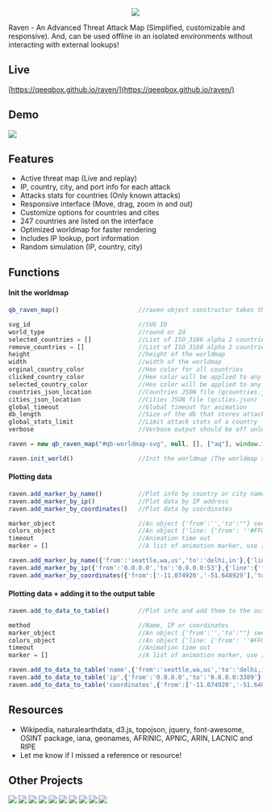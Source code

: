 <p align="center"> <img src="https://github.com/qeeqbox/raven/blob/main/readme/ravenlogo.png"></p>

Raven - An Advanced Threat Attack Map (Simplified, customizable and responsive). And, can be used offline in an isolated environments without interacting with external lookups!

## Live
[https://qeeqbox.github.io/raven/](https://qeeqbox.github.io/raven/)

## Demo
<img src="https://raw.githubusercontent.com/qeeqbox/raven/main/readme/intro.gif" style="max-width:768px"/>

## Features
- Active threat map (Live and replay)
- IP, country, city, and port info for each attack
- Attacks stats for countries (Only known attacks)
- Responsive interface (Move, drag, zoom in and out)
- Customize options for countries and cites
- 247 countries are listed on the interface
- Optimized worldmap for faster rendering
- Includes IP lookup, port information
- Random simulation (IP, country, city)

## Functions
#### Init the worldmap
```js
qb_raven_map()                      //raven object constructor takes the following:

svg_id                              //SVG ID
world_type                          //round or 2d
selected_countries = []             //List of ISO_3166 alpha 2 countries that will be selected
remove_countries = []               //List of ISO_3166 alpha 2 countries that will be removed from the map
height                              //height of the worldmap
width                               //width of the worldmap
orginal_country_color               //Hex color for all countries
clicked_country_color               //Hex color will be applied to any clickable countries
selected_country_color              //Hex color will be applied to any selected countries
countries_json_location             //Countries JSON file (qcountries.json)
cities_json_location                //Cities JSON file (qcities.json)
global_timeout                      //Global timeout for animation
db_length                           //Size of the db that stores attack events
global_stats_limit                  //Limit attack stats of a country
verbose                             //Verbose output should be off unless (use only for debugging)

raven = new qb_raven_map("#qb-worldmap-svg", null, [], ["aq"], window.innerHeight, window.innerWidth, "#4f4f4f", "#6c4242", "#ff726f", "qcountries.json", "qcities.json", 2000, 100, 10, true)

raven.init_world()                  //Init the worldmap (The worldmap should be ready for you to use at this point)
```

#### Plotting data
```js
raven.add_marker_by_name()          //Plot info by country or city name
raven.add_marker_by_ip()            //Plot data by IP address
raven.add_marker_by_coordinates()   //Plot data by coordinates

marker_object                       //An object {'from':'','to':""} see examples
colors_object                       //An object {'line: {'from': ''#FF0000','to': 'FF0000'}} this the color of the line between 2 points - (if null, then a random color will be picked)
timeout                             //Animation time out
marker = []                         //A list of animation marker, use ['line'] for now

raven.add_marker_by_name({'from':'seattle,wa,us','to':'delhi,in'},{'line':{'from':null,'to':null}},2000,['line'])
raven.add_marker_by_ip({'from':'0.0.0.0','to':'0.0.0.0:53'},{'line':{'from':'#FF0000','to':'#FF0000'}},1000,['line')
raven.add_marker_by_coordinates({'from':['-11.074920','-51.648929'],'to':['51.464957','-107.583864']},{'line':{'from':null,'to':'#FFFF00'}},1000,['line'])
```

#### Plotting data + adding it to the output table
```js
raven.add_to_data_to_table()        //Plot info and add them to the output table

method                              //Name, IP or coordinates
marker_object                       //An object {'from':'','to':""} see examples
colors_object                       //An object {'line: {'from': ''#FF0000','to': 'FF0000'}} this the color of the line between 2 points - (if null, then a random color will be picked)
timeout                             //Animation time out
marker = []                         //A list of animation marker, use ['line'] for now

raven.add_to_data_to_table('name',{'from':'seattle,wa,us','to':'delhi,in'},{'line':{'from':null,'to':null}},2000,['line'])
raven.add_to_data_to_table('ip',{'from':'0.0.0.0','to':'0.0.0.0:3389'},{'line':{'from':'#FF0000','to':'#FF0000'}},1000,['line')
raven.add_to_data_to_table('coordinates',{'from':['-11.074920','-51.648929'],'to':['51.464957','-107.583864']},{'line':{'from':null,'to':'#FFFF00'}},1000,['line'])
```

## Resources
- Wikipedia, naturalearthdata, d3.js, topojson, jquery, font-awesome, OSINT package, iana, geonames, AFRINIC, APNIC, ARIN, LACNIC and RIPE
- Let me know if I missed a reference or resource!

## Other Projects
[![](https://github.com/qeeqbox/.github/blob/main/data/analyzer.png)](https://github.com/qeeqbox/analyzer) [![](https://github.com/qeeqbox/.github/blob/main/data/chameleon.png)](https://github.com/qeeqbox/chameleon) [![](https://github.com/qeeqbox/.github/blob/main/data/honeypots.png)](https://github.com/qeeqbox/honeypots) [![](https://github.com/qeeqbox/.github/blob/main/data/osint.png)](https://github.com/qeeqbox/osint) [![](https://github.com/qeeqbox/.github/blob/main/data/url-sandbox.png)](https://github.com/qeeqbox/url-sandbox) [![](https://github.com/qeeqbox/.github/blob/main/data/mitre-visualizer.png)](https://github.com/qeeqbox/mitre-visualizer) [![](https://github.com/qeeqbox/.github/blob/main/data/woodpecker.png)](https://github.com/qeeqbox/woodpecker) [![](https://github.com/qeeqbox/.github/blob/main/data/docker-images.png)](https://github.com/qeeqbox/docker-images) [![](https://github.com/qeeqbox/.github/blob/main/data/seahorse.png)](https://github.com/qeeqbox/seahorse) [![](https://github.com/qeeqbox/.github/blob/main/data/rhino.png)](https://github.com/qeeqbox/rhino)
